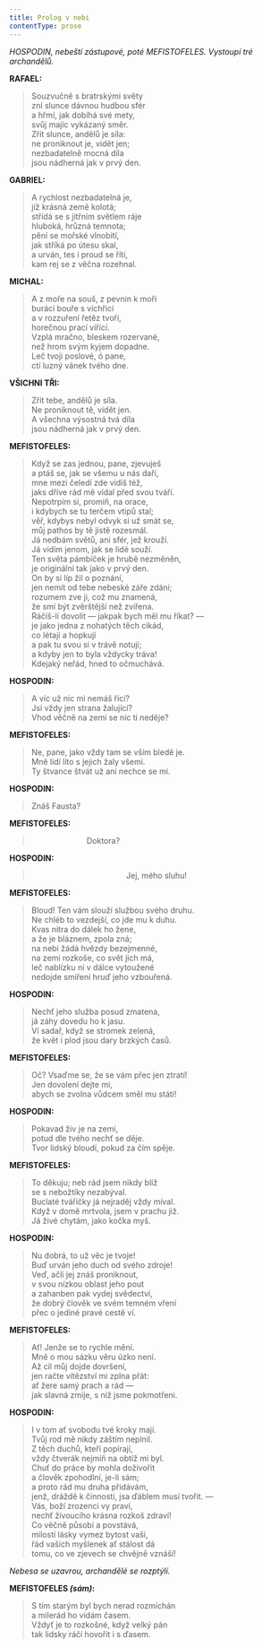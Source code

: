 ```yaml
---
title: Prolog v nebi
contentType: prose
---
```


<section>

_HOSPODIN, nebeští zástupové, poté MEFISTOFELES. Vystoupí tré archandělů._

****RAFAEL**:**

> Souzvučně s bratrskými světy  
> zní slunce dávnou hudbou sfér  
> a hřmí, jak dobíhá své mety,  
> svůj majíc vykázaný směr.  
> Zřít slunce, andělů je síla:  
> ne proniknout je, vidět jen;  
> nezbadatelně mocná díla  
> jsou nádherná jak v prvý den.

****GABRIEL**:**

> A rychlost nezbadatelná je,  
> jíž krásná země kolotá;  
> střídá se s jitřním světlem ráje  
> hluboká, hrůzná temnota;  
> pění se mořské vlnobití,  
> jak stříká po útesu skal,  
> a urván, tes i proud se řítí,  
> kam rej se z věčna rozehnal.

****MICHAL**:**

> A z moře na souš, z pevnin k moři  
> burácí bouře s vichřicí  
> a v rozzuření řetěz tvoří,  
> horečnou prací vířící.  
> Vzplá mračno, bleskem rozervané,  
> než hrom svým kyjem dopadne.  
> Leč tvoji poslové, ó pane,  
> ctí luzný vánek tvého dne.

****VŠICHNI TŘI**:**

> Zřít tebe, andělů je síla.  
> Ne proniknout tě, vidět jen.  
> A všechna výsostná tvá díla  
> jsou nádherná jak v prvý den.

****MEFISTOFELES**:**

> Když se zas jednou, pane, zjevuješ  
> a ptáš se, jak se všemu u nás daří,  
> mne mezi čeledí zde vidíš též,  
> jaks dříve rád mě vídal před svou tváří.  
> Nepotrpím si, promiň, na orace,  
> i kdybych se tu terčem vtipů stal;  
> věř, kdybys nebyl odvyk si už smát se,  
> můj pathos by tě jistě rozesmál.  
> Já nedbám světů, ani sfér, jež krouží.  
> Já vidím jenom, jak se lidé souží.  
> Ten světa pámbíček je hrubě nezměněn,  
> je originální tak jako v prvý den.  
> On by si líp žil o poznání,  
> jen nemít od tebe nebeské záře zdání;  
> rozumem zve ji, což mu znamená,  
> že smí být zvěrštější než zvířena.  
> Ráčíš-li dovolit — jakpak bych měl mu říkat? —  
> je jako jedna z nohatých těch cikád,  
> co létají a hopkují  
> a pak tu svou si v trávě notují;  
> a kdyby jen to byla vždycky tráva!  
> Kdejaký neřád, hned to očmuchává.

****HOSPODIN**:**

> A víc už nic mi nemáš říci?  
> Jsi vždy jen strana žalující?  
> Vhod věčně na zemi se nic ti neděje?

****MEFISTOFELES**:**

> Ne, pane, jako vždy tam se vším bledě je.  
> Mně lidí líto s jejich žaly všemi.  
> Ty štvance štvát už ani nechce se mi.

****HOSPODIN**:**

> Znáš Fausta?

****MEFISTOFELES**:**

>                          Doktora?

****HOSPODIN**:**

>                                            Jej, mého sluhu!

****MEFISTOFELES**:**

> Bloud! Ten vám slouží službou svého druhu.  
> Ne chléb to vezdejší, co jde mu k duhu.  
> Kvas nitra do dálek ho žene,  
> a že je bláznem, zpola zná;  
> na nebi žádá hvězdy bezejmenné,  
> na zemi rozkoše, co svět jich má,  
> leč nablízku ni v dálce vytoužené  
> nedojde smíření hruď jeho vzbouřená.

****HOSPODIN**:**

> Nechť jeho služba posud zmatena,  
> já záhy dovedu ho k jasu.  
> Ví sadař, když se stromek zelená,  
> že květ i plod jsou dary brzkých časů.

****MEFISTOFELES**:**

> Oč? Vsaďme se, že se vám přec jen ztratí!  
> Jen dovolení dejte mi,  
> abych se zvolna vůdcem směl mu státi!

****HOSPODIN**:**

> Pokavad živ je na zemi,  
> potud dle tvého nechť se děje.  
> Tvor lidský bloudí, pokud za čím spěje.

****MEFISTOFELES**:**

> To děkuju; neb rád jsem nikdy blíž  
> se s nebožtíky nezabýval.  
> Buclaté tvářičky já nejraděj vždy míval.  
> Když v domě mrtvola, jsem v prachu již.  
> Já živé chytám, jako kočka myš.

****HOSPODIN**:**

> Nu dobrá, to už věc je tvoje!  
> Buď urván jeho duch od svého zdroje!  
> Veď, ačli jej znáš proniknout,  
> v svou nízkou oblast jeho pout  
> a zahanben pak vydej svědectví,  
> že dobrý člověk ve svém temném vření  
> přec o jediné pravé cestě ví.

****MEFISTOFELES**:**

> Ať! Jenže se to rychle mění.  
> Mně o mou sázku věru úzko není.  
> Až cíl můj dojde dovršení,  
> jen račte vítězství mi zplna přát:  
> ať žere samý prach a rád —  
> jak slavná zmije, s níž jsme pokmotřeni.

****HOSPODIN**:**

> I v tom ať svobodu tvé kroky mají.  
> Tvůj rod mě nikdy záštím neplnil.  
> Z těch duchů, kteří popírají,  
> vždy čtverák nejmíň na obtíž mi byl.  
> Chuť do práce by mohla doživořit  
> a člověk zpohodlní, je-li sám;  
> a proto rád mu druha přidávám,  
> jenž, dráždě k činnosti, jsa ďáblem musí tvořit. —  
> Vás, boží zrozenci vy praví,  
> nechť živoucího krásna rozkoš zdraví!  
> Co věčně působí a povstává,  
> milostí lásky vymez bytost vaši,  
> řád vašich myšlenek ať stálost dá  
> tomu, co ve zjevech se chvějně vznáší!

_Nebesa se uzavrou, archandělé se rozptýlí._

****MEFISTOFELES** _(sám)_:**

> S tím starým byl bych nerad rozmíchán  
> a milerád ho vídám časem.  
> Vždyť je to rozkošné, když velký pán  
> tak lidsky ráčí hovořit i s ďasem.

</section>
